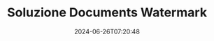 ---
############################# Static ############################
layout: "family"
date:  2024-06-26T07:20:48
draft: false

product: "Watermark"
product_tag: "watermark"

lang: it

############################# Head ############################
head_title: "Documento Filigrana C# Java Node.js Python | aggiungi filigrana"
head_description: "Aggiungi filigrana a PDF, immagini e documenti. Soluzione di filigrana per Microsoft Office, PDF, OpenDocument, immagini e così via."

############################# Header ############################
title: "Soluzione Documents Watermark"
description:  |
  Aggiungi filigrane di testo e immagini per i tuoi documenti e immagini.

  Cerca e modifica le filigrane dei documenti in modo conveniente.

  Ottieni informazioni sulle filigrane presenti nei tuoi documenti.

############################# Supported Platforms ###############################
supported_platforms:
  enable: true
  head_title: "Scegli la tua piattaforma"
  title: "Indipendenza dalla piattaforma"
  description: "La libreria GroupDocs.Watermark supporta i seguenti sistemi operativi e framework:"
  details_link_title: "Scopri di più"

  items:
    # items loop
    - title: ".NET"
      description: GroupDocs.Watermark .NET 
      color: "blue"
      tag: "net"
      link: "/watermark/net/"
      features_link: "https://docs.groupdocs.com/watermark/net/system-requirements/"
      features:
          # features loop
          - rows: "4"
            content: |
                    .NET Framework 4.5 or higher <br> .NET Core 3.0 or higher <br> .NET 5.0 or higher
      
          # features loop
          - rows: "1"
            content: |
                    Windows <br> Linux <br> Mac OS
      
          # features loop
          - rows: "3"
            content: |
                    Microsoft Visual Studio <br> JetBrains Rider <br> Microsoft Visual Code
      
          # features loop
          - rows: "1"
            content: |
                    50+ file formats
      

    # items loop
    - title: "Java"
      description: GroupDocs.Watermark Java
      color: "red"
      tag: "java"
      link: "/watermark/java/"
      features_link: "https://docs.groupdocs.com/watermark/java/system-requirements/"
      features:
          # features loop
          - rows: "4"
            content: |
                    Java 8 or higher <br> Kotlin
      
          # features loop
          - rows: "1"
            content: |
                    Windows <br> Linux <br> Mac OS
      
          # features loop
          - rows: "3"
            content: |
                    IntelliJ IDEA <br> Eclipse <br> NetBeans
      
          # features loop
          - rows: "1"
            content: |
                    50+ file formats

    # items loop
    - title: "Node.js"
      description: GroupDocs.Watermark Node.js
      color: "green"
      tag: "nodejs-java"
      link: "/watermark/nodejs-java/"
      features_link: "https://docs.groupdocs.com/watermark/"
      features:
          # features loop
          - rows: "4"
            content: |
                    Node.js 16+ and J2SE 8.0 (1.8)+
      
          # features loop
          - rows: "1"
            content: |
                    Windows <br> Linux <br> Mac OS
      
          # features loop
          - rows: "3"
            content: |
                    Atom <br> Visual Studio Code <br> Qualsiasi altro editor di testo
      
          # features loop
          - rows: "1"
            content: |
                    50+ file formats

    # items loop
    - title: "Python"
      description: GroupDocs.Watermark Python
      color: "yellow"
      tag: "python-net"
      link: "/watermark/python-net/"
      features_link: "https://docs.groupdocs.com/watermark/net/system-requirements/"
      features:
          # features loop
          - rows: "3"
            content: |
                    Python 3.9+ and .Net 6+
      
          # features loop
          - rows: "1"
            content: |
                    Windows <br> Linux <br> Mac OS
      
          # features loop
          - rows: "4"
            content: |
                    IDLE <br> PyCharm <br> Visual Studio Code
      
          # features loop
          - rows: "1"
            content: |
                    50+ file formats

############################# Features ###############################
features:
  enable: true
  title: "Recensione delle caratteristiche di GroupDocs.Watermark"
  description: "La libreria progettata per aggiungere, cercare e aggiornare vari tipi di filigrana per i formati di documento più diffusi."

  items:
    # items loop
    - icon: "protect"
      title: "Proteggi i file con filigrane"
      content: "Aggiungi filigrane di testo e immagini ai tuoi documenti aziendali."

    # items loop
    - icon: "search"
      title: "Cerca filigrane esistenti"
      content: "Ottieni informazioni dettagliate sulle filigrane inserite in precedenza nel documento."

    # items loop
    - icon: "manipulate"
      title: "Manipolare le filigrane dei documenti"
      content: "Controlla testo, stile, immagine e altre funzionalità della filigrana."

    # items loop
    - icon: "additional"
      title: "Diverse funzionalità aggiuntive"
      content: "Ottieni informazioni sui documenti, aggiorna i collegamenti ipertestuali o lo sfondo delle pagine, ecc."

############################# Code Samples ###############################
code_samples:
  enable: true
  title: "Proteggi i documenti con filigrane"
  description: "GroupDocs.Watermark esempi di codice operativo tipico."

  items:
    # items loop
    - title: "Creare una filigrana."
      content: "Per aggiungere una filigrana a un documento, fornisci il percorso del file di destinazione. Hai molte opzioni tra cui scegliere per ottenere una filigrana personalizzata su una pagina specifica."
      samples:
          # samples loop
          - language: "C#"
            color: "blue"
            content: |
                    <code class="language-csharp" data-lang="csharp">
                        // Specifica il documento da filigranare

                        using (Watermarker watermarker = new Watermarker("source.docx"))
                        {
                          // Crea un oggetto filigrana
                          TextWatermark watermark = new TextWatermark("top secret", new Font("Arial", 36));

                          // Imposta le opzioni della filigrana
                          watermark.ForegroundColor = Color.Red;
                          watermark.HorizontalAlignment = HorizontalAlignment.Center;
                          watermark.VerticalAlignment = VerticalAlignment.Center;

                          // Aggiungi filigrana e salva il file elaborato
                          watermarker.Add(watermark);
                          watermarker.Save("result.docx");
                        }                    
                    </code>

          # samples loop
          - language: "Java"
            color: "red"
            content: |
                    <code class="language-java" data-lang="java">
                        // Specifica il documento da filigranare

                        Watermarker watermarker = new Watermarker("source.docx");

                        // Crea un oggetto filigrana
                        TextWatermark watermark = new TextWatermark("top secret", new Font("Arial", 36));

                        // Imposta le opzioni della filigrana
                        watermark.setForegroundColor(Color.getRed());
                        watermark.setHorizontalAlignment(HorizontalAlignment.Center);
                        watermark.setVerticalAlignment(VerticalAlignment.Center);

                        // Aggiungi filigrana e salva il file elaborato
                        watermarker.add(watermark);
                        watermarker.save("result.docx");
                        watermarker.close();

                    </code>

          # samples loop
          - language: "TypeScript"
            color: "green"
            content: |
                    <code class="language-java" data-lang="javascript">
                        // Specifica il documento da filigranare

                        const watermarker = new Watermarker("source.docx");
    
                        // Crea un oggetto filigrana
                        const watermark = new TextWatermark("top secret", new Font("Arial", 36));

                        // Imposta le opzioni della filigrana
                        watermark.setForegroundColor(Color.getRed());
                        watermark.setHorizontalAlignment(HorizontalAlignment.Center);
                        watermark.setVerticalAlignment(VerticalAlignment.Center);

                        // Aggiungi filigrana e salva il file elaborato
                        watermarker.add(watermark);
                        watermarker.save("result.docx");                        

                    </code>

          # samples loop
          - language: "Python"
            color: "yellow"
            content: |
                    <code class="python-net" data-lang="python">
                        def run():

                            # Specifica il documento da filigranare
                            with groupdocs.watermark.Watermarker("source.docx") as watermarker:
                                font = groupdocs.watermark.watermarks.Font("Arial", 36.0)

                                # Crea un oggetto filigrana
                                watermark = groupdocs.watermark.watermarks.TextWatermark("top secret", font)

                                # Imposta le opzioni della filigrana
                                watermark.foreground_color = groupdocs.watermark.watermarks.Color.red;
                                watermark.horizontal_alignment = groupdocs.watermark.common.HorizontalAlignment.CENTER
                                watermark.vertical_alignment = groupdocs.watermark.common.VerticalAlignment.CENTER

                                # Aggiungi filigrana e salva il file elaborato
                                watermarker.add(watermark)
                                watermarker.save("result.docx")

                    </code>

############################# Supported Formats ###############################
formats:
  enable: true
  title: "Oltre 50 formati di file supportati"
  description: "GroupDocs.Watermark fornisce una filigrana per i formati di documenti e file più diffusi."

############################# Metrics ###############################
metrics:
  enable: true
  title: "I dati statistici della nostra biblioteca"
  description: "Approfondisci le metriche chiave, rivelando informazioni sui nostri risultati, impatto e crescita."

  items:
    # items loop
    - number: "50+"
      title: "Formati supportati"
      content: "La libreria è in grado di elaborare più di 50 dei formati di file più diffusi."

    # items loop
    - number: "500k"
      title: "NuGet download"
      content: "GroupDocs.Watermark for .NET è una libreria popolare con oltre 500.000 download su NuGet."

    # items loop
    - number: "15k"
      title: "Download Maven"
      content: "Con oltre 15.000 download su Maven, GroupDocs.Watermark è una scelta popolare per Java sviluppatori."

    # items loop
    - number: "140+"
      title: "Clienti soddisfatti"
      content: "I singoli sviluppatori e le migliori aziende di tutto il mondo preferiscono le nostre librerie per creare soluzioni innovative."


############################# Customers ###############################
customers:
  enable: true
  title: "I nostri clienti soddisfatti"
  description: "GroupDocs le biblioteche sono impiegate da marchi rinomati e illustri in tutto il mondo."

  items:
    # items loop
    - title: "BenQ Corporation"
      logo: "benq"
      
    # items loop
    - title: "Nasdaq Stock Market"
      logo: "nasdaq"
      
    # items loop
    - title: "AT&T Inc."
      logo: "att"
      
    # items loop
    - title: "Customer logo AstraZeneca"
      logo: "astrazeneca"
      
    # items loop
    - title: "Central Bank of Argentina"
      logo: "argentinacentralbank"
      
    # items loop
    - title: "Roche Holding AG"
      logo: "roche"
      
    # items loop
    - title: "Capita"
      logo: "capita"
      
    # items loop
    - title: "Axa S.A."
      logo: "axa"
      
    # items loop
    - title: "Instructure Inc."
      logo: "instructure"
      
    # items loop
    - title: "Wipro"
      logo: "wipro"


############################# Actions ###############################
actions:
  enable: true
  title: "Pronto per iniziare?"
  description: "Prova le GroupDocs.Watermark funzionalità gratuitamente sulla tua piattaforma"

  items:
    # items loop
    - title: ".NET"
      color: "blue"
      link: "/watermark/net/"

    # items loop
    - title: "Java"
      color: "red"
      link: "/watermark/java/"

    # items loop
    - title: "Node.js"
      color: "green"
      link: "/watermark/nodejs-java/"      

############################# FAQ ###############################
faq:
  enable: true
  title: "Domande frequenti"
  description: "Consulta le nostre domande frequenti"

  items:
    # items loop
    - question: "Le librerie esterne sono richieste da GroupDocs.Watermark per la manipolazione dei documenti?"
      answer: "GroupDocs.Watermark funziona in modo indipendente, senza bisogno di software di terze parti come Adobe Acrobat, Microsoft Office, ecc."

    # items loop
    - question: "Posso testare le funzioni di GroupDocs.Watermark prima dell'acquisto?"
      answer: "Sì, GroupDocs.Watermark offre una prova gratuita! Installalo e provalo, ma tieni presente: le versioni di prova aggiungono «badge di prova» ai tuoi documenti, vengono elaborate solo le prime 3 pagine. Vuoi un'esperienza completa? Ottieni una licenza temporanea gratuita di 30 giorni per una funzionalità completa. Vedi i dettagli nella sezione [licenza temporanea](https://purchase.groupdocs.com/temporary-license/)."

    # items loop
    - question: "Quali tipi di licenza vengono forniti?"
      answer: "Hai bisogno di una licenza GroupDocs.Watermark? Abbiamo delle opzioni! Scegli tra le licenze in base a molte opzioni. Numero di sviluppatori nel tuo team. Luoghi di distribuzione come uffici singoli o postazioni di lavoro remote. La distribuzione dei clienti finali deve condividere l'SDK/API con i clienti? In alternativa, è disponibile una licenza per l'utilizzo mensile: paghi solo ciò che usi con i piani a consumo. Approfondisci e trova il [prezzo perfetto](https://purchase.groupdocs.com/pricing/watermark/net/)."

############################# Cloud Links ###############################
cloud_links:
  enable: true
  title: "GroupDocs.Watermark API low code"
  description: "Aggiungi filigrane ai file tramite la tua applicazione utilizzando la nostra API REST basata su cloud."
  
  items:
    # items loop
    - title: "GroupDocs.Watermark Cloud for cURL"
      content: "Usa l'API cURL REST ful per aggiungere un watermark a PDF, Word, Excel, PowerPoint, JPEG e altri formati di file popolari."
      icon: "groupdocs_watermark-for-curl"
      link: "https://products.groupdocs.cloud/watermark/curl"

    # items loop
    - title: "GroupDocs.Watermark Cloud for .NET"
      content: "Potenzia le tue .NET applicazioni con le funzionalità di filigrana dei documenti di Cloud SDK per .NET. Proteggi i documenti aziendali per conto tuo."
      icon: "groupdocs_watermark-for-net"
      link: "https://products.groupdocs.cloud/watermark/net"

    # items loop
    - title: "GroupDocs.Watermark Cloud for Java"
      content: "L'SDK GroupDocs.Watermark progettato per Java offre nuove possibilità per le tue Java applicazioni e file aziendali."
      icon: "groupdocs_watermark-for-java"
      link: "https://products.groupdocs.cloud/watermark/java"

############################# App links ###############################
app_links:
  enable: true
  title: "GroupDocs.Watermark App Web"
  description: "GroupDocs consente l'accesso all'applicazione web per aggiungere filigrane ai documenti. Puoi aggiungere una filigrana a più di 50 formati di file popolari nel tuo browser preferito GRATUITAMENTE."

  items:
    # items loop
    - title: "GroupDocs.Watermark Total"
      content: "Strumento online per aggiungere filigrane ai documenti da qualsiasi dispositivo."
      icon: "groupdocs_watermark-app"
      link: "https://products.groupdocs.app/watermark/total"

    # items loop
    - title: "GroupDocs.Watermark DOCX"
      content: "Filigrana MS Word DOCX on-line."
      icon: "groupdocs_words-app"
      link: "https://products.groupdocs.app/watermark/docx"

    # items loop
    - title: "GroupDocs.Watermark PDF"
      content: "Proteggi PDF documenti online."
      icon: "groupdocs_pdf-app"
      link: "https://products.groupdocs.app/watermark/pdf"


      


---